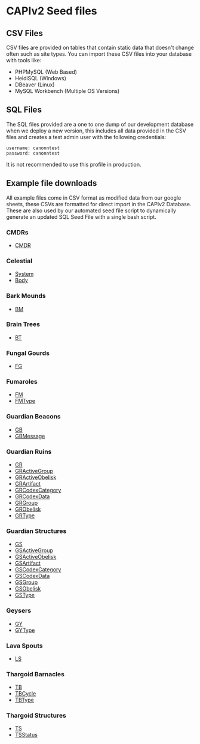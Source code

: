 # CAPIv2 Seed files

## CSV Files

CSV files are provided on tables that contain static data that doesn't change often such as site types. You can import these CSV files into your database with tools like:

* PHPMySQL (Web Based)
* HeidiSQL (Windows)
* DBeaver (Linux)
* MySQL Workbench (Multiple OS Versions)

## SQL Files

The SQL files provided are a one to one dump of our development database when we deploy a new version, this includes all data provided in the CSV files and creates a test admin user with the following credentials:

```
username: canonntest
password: canonntest
```

It is not recommended to use this profile in production.

## Example file downloads

All example files come in CSV format as modified data from our google sheets, these CSVs are formatted for direct import in the CAPIv2 Database. These are also used by our automated seed file script to dynamically generate an updated SQL Seed File with a single bash script.

### CMDRs
* [CMDR](https://docs.google.com/spreadsheets/d/e/2PACX-1vTTytmcMSOtVWIczIwHDXRt-zxICYt9rVmZl5hZe3ChEwuyNVIIiMIcWQbs3PcRc-hMOOF7MAZ8lujH/pub?gid=0&single=true&output=csv)

### Celestial
* [System](https://docs.google.com/spreadsheets/d/e/2PACX-1vSfQCur4X4NebTeT8LMn4tFlwVDuJLRoF5apWg0pzHAJUbjQjdBlIcNe6y2HsShrUpPnSjY4v6fWxVf/pub?gid=0&single=true&output=csv)
* [Body](https://docs.google.com/spreadsheets/d/e/2PACX-1vQeALF5cIrs55UU_WSSamuzTW140oGRXANjk3A0g5PN84iK_qrrMa6To1bvSGrR5oSjC4vtUGbfazge/pub?gid=0&single=true&output=csv)

### Bark Mounds
* [BM](https://docs.google.com/spreadsheets/d/e/2PACX-1vRg0MK3POtXYWmb7WP04g83W8mY6eI5SBDbCuj3T3shi5-D9KyTenBbUSZAB4L1AJ-xqmfqiT2c51cm/pub?gid=0&single=true&output=csv)

### Brain Trees
* [BT](https://docs.google.com/spreadsheets/d/e/2PACX-1vTwBVREDc6KaznttjmAcDS9gjrqpYtwkw2iFqXQIB-lHD5EovKFbLx5S0SEd6QPZ08vpjWWAo5kSfvq/pub?gid=0&single=true&output=csv)

### Fungal Gourds
* [FG](https://docs.google.com/spreadsheets/d/e/2PACX-1vQZkBIEgxKj8pEqKVUPDV4Yu-JyjkAheM7ZewZTIngiIRFrAcBuk2j566PsCdi8ECmISBuNsOYW8nRk/pub?gid=0&single=true&output=csv)

### Fumaroles
* [FM](https://docs.google.com/spreadsheets/d/e/2PACX-1vS07uQ_8k8Fj9RTClYF0HFjMIGrbFex-9msjQ84ORxxjAUw8U-OlUjhv3rlO0lM7ZIUKtT9eiZFscAP/pub?gid=0&single=true&output=csv)
* [FMType](https://docs.google.com/spreadsheets/d/e/2PACX-1vSTjQtbaHLiVqYg2nAPtQS6Hf8f56jZmBqoukbhTVAB3i_qO1hN7HxylMVIPR7wPGWmCyuegYuj4khU/pub?gid=0&single=true&output=csv)

### Guardian Beacons
* [GB](https://docs.google.com/spreadsheets/d/e/2PACX-1vTSTDGizsR3KhGcDA00T92P89ckkc0HMULYvcSr09Xegq2HUzoAOaV7GglXDbOgzem7lv5gmRHV5SlK/pub?gid=0&single=true&output=csv)
* [GBMessage](https://docs.google.com/spreadsheets/d/e/2PACX-1vQYOVeocUtvKp-J_cGpRoD5BmZ--HI6ALOR1lxgCwl8IwCKUCbuhizAqXuHNivYry5wEAMi09KxhFAM/pub?gid=0&single=true&output=csv)

### Guardian Ruins
* [GR](https://docs.google.com/spreadsheets/d/e/2PACX-1vSvO_TwJ0xmAU8yB1CdYG4ZKM6m4sbiDDqqPAE6alokakvRsB0q4udPXZz2Kb0of6PUdrQGugDvrZcR/pub?gid=0&single=true&output=csv)
* [GRActiveGroup](https://docs.google.com/spreadsheets/d/e/2PACX-1vRfZMSnrVzPwQH_uDhHXggpBEWfO_sqZIJnhgruIpmG_NWLAV5xfKlp5uEHCctCio0g7sErJJDpmdDR/pub?gid=0&single=true&output=csv)
* [GRActiveObelisk](https://docs.google.com/spreadsheets/d/e/2PACX-1vTA_e6lY8J-KNmjzp8SmXWo_bSQjJA0tnlvHBoBo3RCAsa6Kz6X9EAiCfPViqivTTAq48uHaZ92fFSB/pub?gid=0&single=true&output=csv)
* [GRArtifact](https://docs.google.com/spreadsheets/d/e/2PACX-1vS6qxUh2QIL8IpxpVqWNgDgQfShA2o0-L1Sd180r9VthbCHfHiWQigwrOYte2eve5mfQCfcGa6BOOkQ/pub?gid=0&single=true&output=csv)
* [GRCodexCategory](https://docs.google.com/spreadsheets/d/e/2PACX-1vRoWahlCQX-v11grlQYlKOO-uWE9nKfCDTkAu0qEs8Rh4rwGR0uVXTO9vK8H2Uv2rsWgKkYfxf36or3/pub?gid=0&single=true&output=csv)
* [GRCodexData](https://docs.google.com/spreadsheets/d/e/2PACX-1vSgRx6ckAOpdWjHHiY9NitAfjucYZn3hxo8qe6_nifWqlxI7Kqt_R_JjhTZINwUvbA415dxHkGgieGL/pub?gid=0&single=true&output=csv)
* [GRGroup](https://docs.google.com/spreadsheets/d/e/2PACX-1vTs-sVLK3E3sKE2hdFfRAr3hfWdLZ5gdYz498S9kCs8gsE2zKg0qPyi6-JZnV2ZRxDcTcA4hujled_V/pub?gid=0&single=true&output=csv)
* [GRObelisk](https://docs.google.com/spreadsheets/d/e/2PACX-1vTDVC_4cI6e_Dx1baM1iGUTLoIHXI9Wd6qeOtpa9v21h23sYXdnOG_F7FUK6_gLmg_jxx3MLoBcHOah/pub?gid=0&single=true&output=csv)
* [GRType](https://docs.google.com/spreadsheets/d/e/2PACX-1vTO9SEo9R85o6bD8D_ix0hpPN7hARiWHZDbgJi0KihqzXAkTRnh79bRTOa6RUCPJ-CX2WRhMuyF-bDi/pub?gid=0&single=true&output=csv)

### Guardian Structures
* [GS](https://docs.google.com/spreadsheets/d/e/2PACX-1vR_o5nAEbbTbtFPv4XE_r_V4LEWPTJWLHYjAAri_jzSrfLz9JnzHKEKj8Hu8FQOMoA-gLLmmIxkD42d/pub?gid=0&single=true&output=csv)
* [GSActiveGroup](https://docs.google.com/spreadsheets/d/e/2PACX-1vQquPoDfXYsqmON5MeiIxrf3j7RU7WUzzEyjUBJcsp_NG6Y7o8Ql7wkR8IkSZN_3F0u_gUeXfGcEqf-/pub?gid=0&single=true&output=csv)
* [GSActiveObelisk](https://docs.google.com/spreadsheets/d/e/2PACX-1vTq8Ya_dLPFqJaSbnrpgnnZW6LvBDUUmCWsuZZWzbSPw9YxXZfz4F1Y2jwFjg6CkfFo8r-SwdmObNU4/pub?gid=0&single=true&output=csv)
* [GSArtifact](https://docs.google.com/spreadsheets/d/e/2PACX-1vQN7Hhufqq-ulkQvHNn59AMkrNLQFogJ0q4hN7s-v-fWkp0Rxee8nj5khfkCgCQQiHN0vg2270ZtgnW/pub?gid=0&single=true&output=csv)
* [GSCodexCategory](https://docs.google.com/spreadsheets/d/e/2PACX-1vTuuKnyMLnW4iqBviAXIyI-xge4yOHzwLTLLFe1yZhNOhEECNOA73vNMEBYVQ3l167fXmLgq9FGn_RZ/pub?gid=0&single=true&output=csv)
* [GSCodexData](https://docs.google.com/spreadsheets/d/e/2PACX-1vSdq5Lh16U7fU1mA1VVgfdvSyaFc99-GMgUK-rJmbNjGmgmAorQOcvcjVX-PXuC_xfBzet_I1sgmYym/pub?gid=0&single=true&output=csv)
* [GSGroup](https://docs.google.com/spreadsheets/d/e/2PACX-1vSg7-PW-XVv_nEfVMg3JzVy-wvK9htFe-SfQB4tuHQRNK12ieGFWfgN-19L6fqVEh-KAILQfzJyODqH/pub?gid=0&single=true&output=csv)
* [GSObelisk](https://docs.google.com/spreadsheets/d/e/2PACX-1vSqJ-3tA13lJ6ZAYFalJWjO4rTZiG5AEcTBvq6sD5ziLxlFjuYxtxFhkfEkgUC1v7-W8k-fdN8EC4oE/pub?gid=0&single=true&output=csv)
* [GSType](https://docs.google.com/spreadsheets/d/e/2PACX-1vQ0B6R9Avt4lId7YxM-6fKsZtHxp78hlnaGD__9yYcXQrKPRyUxyp82_9Yx2V5pCEjExlPDpzH6BC4J/pub?gid=0&single=true&output=csv)

### Geysers
* [GY](https://docs.google.com/spreadsheets/d/e/2PACX-1vTtOmCgl3SB1ueNviOKMW5gnDuArjjfBJap-W-lC25_TqlqtXbMf5GLlDYY_mpjIAAacAoz_fUZv06k/pub?gid=0&single=true&output=csv)
* [GYType](https://docs.google.com/spreadsheets/d/e/2PACX-1vQ6wgzFhM6A3dte0LLyb99SFUWK0IzMT8Uqx8BlGAM3_InuNIeitQEsvoIs1lqjRVz4kDPUkxNkDMQs/pub?gid=0&single=true&output=csv)

### Lava Spouts
* [LS](https://docs.google.com/spreadsheets/d/e/2PACX-1vTcivnSa87wDN1v1nI3NoTXczo8a0uC_V9o8QwQ3WExp2DPv5xNnIjp7CcqaCUWDe8eVy4uJps9MFNb/pub?gid=0&single=true&output=csv)

### Thargoid Barnacles
* [TB](https://docs.google.com/spreadsheets/d/e/2PACX-1vTUQsBr9nCTNl_PxHOi8O9VAEvgFtlCFH7reGMbam0FIP7SLJtDIz2_wEI8w4yTxevilrctlrk4Mnoz/pub?gid=0&single=true&output=csv)
* [TBCycle](https://docs.google.com/spreadsheets/d/e/2PACX-1vTwm3_zkk1fzuFO4Rdh-VmC6Fbupdxryggp4LHbtX8QX9FjrSBjBK4MLE-Ping0gq5jHarr5rUoXXuK/pub?gid=0&single=true&output=csv)
* [TBType](https://docs.google.com/spreadsheets/d/e/2PACX-1vQ8nr6m-Qt70RhzXOQ_AjRd6q8jk4D8IEF0LPLWsUMoBvbkRh7XzTb3V-xR8EXakpB_tUR8k4Dvm6TB/pub?gid=0&single=true&output=csv)

### Thargoid Structures
* [TS](https://docs.google.com/spreadsheets/d/e/2PACX-1vS7-JB6SchZ76dMbq08lFxH7ijZuZ-b02gY210o2Ge1cpMV1HSXYwo-DFRlYB1gea93bOwaKU8oemS6/pub?gid=0&single=true&output=csv)
* [TSStatus](https://docs.google.com/spreadsheets/d/e/2PACX-1vRHH7eDa-q5U1jBAMzW-I_N15wOhWe4sg_IfOpywyKGfBQ4T_k-RKw1PGV9KjXbkGOwODreNtG5xVKn/pub?gid=0&single=true&output=csv)
